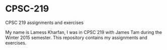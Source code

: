 # CPSC-219
CPSC 219 assignments and exercises

My name is Lamess Kharfan, I was in CPSC 219 with James Tam during the Winter 2015 semester.
This repository contains my assignments and exercises.
